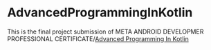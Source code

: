 # AdvancedProgrammingInKotlin
This is the final project submission of META ANDROID DEVELOPMER PROFESSIONAL CERTIFICATE/[Advanced Programming In Kotlin](https://www.coursera.org/learn/create-the-user-interface-android-studio)
